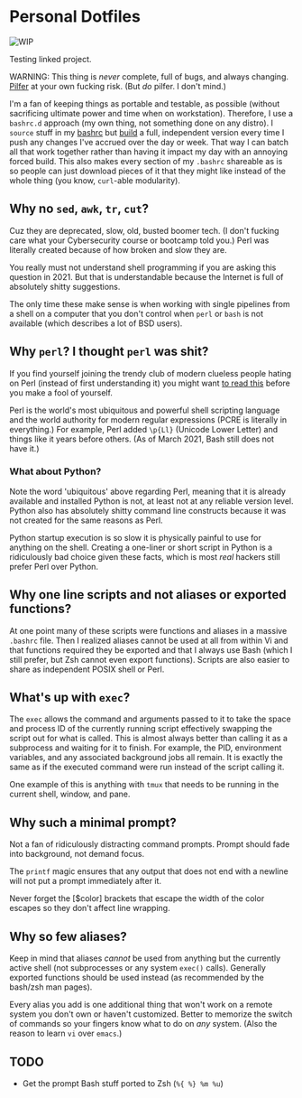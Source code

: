 # Personal Dotfiles

![WIP](https://img.shields.io/badge/status-wip-red)

Testing linked project.

WARNING: This thing is *never* complete, full of bugs, and always
changing. [Pilfer](https://duck.com/lite?q=Pilfer) at your own fucking
risk. (But *do* pilfer. I don't mind.)

I'm a fan of keeping things as portable and testable, as possible
(without sacrificing ultimate power and time when on workstation).
Therefore, I use a `bashrc.d` approach (my own thing, not something done
on any distro). I `source` stuff in my [bashrc](bashrc) but 
[build](build) a full, independent version every time I push any changes
I've accrued over the day or week. That way I can batch all that work
together rather than having it impact my day with an annoying forced
build. This also makes every section of my `.bashrc` shareable as is so
people can just download pieces of it that they might like instead of
the whole thing (you know, `curl`-able modularity).

## Why no `sed`, `awk`, `tr`, `cut`?

Cuz they are deprecated, slow, old, busted boomer tech. (I don't fucking
care what your Cybersecurity course or bootcamp told you.) Perl was
literally created because of how broken and slow they are.

You really must not understand shell programming if you are asking this
question in 2021. But that is understandable because the Internet is
full of absolutely shitty suggestions. 

The only time these make sense is when working with single pipelines
from a shell on a computer that you don't control when `perl` or `bash`
is not available (which describes a lot of BSD users).

## Why `perl`? I thought `perl` was shit?

If you find yourself joining the trendy club of modern clueless people
hating on Perl (instead of first understanding it) you might want [to
read this](https://rwx.gg/advice/dont/perlhate) before you make a fool
of yourself.

Perl is the world's most ubiquitous and powerful shell scripting
language and the world authority for modern regular expressions (PCRE is
literally in everything.) For example, Perl added `\p{Ll}` (Unicode
Lower Letter) and things like it years before others. (As of March 2021,
Bash still does not have it.)

### What about Python?

Note the word 'ubiquitous' above regarding Perl, meaning that it is
already available and installed Python is not, at least not at any
reliable version level. Python also has absolutely shitty command line
constructs because it was not created for the same reasons as Perl.

Python startup execution is so slow it is physically painful to use for
anything on the shell. Creating a one-liner or short script in Python is
a ridiculously bad choice given these facts, which is most *real*
hackers still prefer Perl over Python.

## Why one line scripts and not aliases or exported functions?

At one point many of these scripts were functions and aliases in a
massive `.bashrc` file. Then I realized aliases cannot be used at all
from within Vi and that functions required they be exported and that I
always use Bash (which I still prefer, but Zsh cannot even export
functions). Scripts are also easier to share as independent POSIX shell
or Perl.

## What's up with `exec`?

The `exec` allows the command and arguments passed to it to take the
space and process ID of the currently running script effectively
swapping the script out for what is called. This is almost always better
than calling it as a subprocess and waiting for it to finish. For
example, the PID, environment variables, and any associated background
jobs all remain. It is exactly the same as if the executed command were
run instead of the script calling it.

One example of this is anything with `tmux` that needs to be running in
the current shell, window, and pane.

## Why such a minimal prompt?

Not a fan of ridiculously distracting command prompts. Prompt should
fade into background, not demand focus.

The `printf` magic ensures that any output that does not end with a
newline will not put a prompt immediately after it. 

Never forget the \[$color\] brackets that escape the width of the color
escapes so they don't affect line wrapping.

## Why so few aliases?

Keep in mind that aliases *cannot* be used from anything but the
currently active shell (not subprocesses or any system `exec()` calls).
Generally exported functions should be used instead (as recommended by
the bash/zsh man pages).

Every alias you add is one additional thing that won't work on a remote
system you don't own or haven't customized. Better to memorize the
switch of commands so your fingers know what to do on *any* system.
(Also the reason to learn `vi` over `emacs`.)

## TODO

* Get the prompt Bash stuff ported to Zsh (`%{ %} %m %u`)
